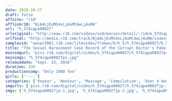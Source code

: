 ```yaml
---
date: 2018-10-27
draft: false
affsite: "r18"
afflinkr18: "NjA4LjEuMS4xLjAuMC4wLjAuMA"
url: "h_574iqpa00027"
urloriginal: "http://www.r18.com/videos/vod/movies/detail/-/id=h_574iqpa00027"
urlfinal: "http://media.r18.com/track/NjA4LjEuMS4xLjAuMC4wLjAuMA/videos/vod/movies/detail/-/id=h_574iqpa00027"
samplevid: "awspv3001.r18.com/litevideo/freepv/h/h_5/h_574iqpa00027/h_574iqpa00027_dmb_w.mp4"
title: "The Sexual Harassment Case Record of the Corrupt Doctor's Fake Breast Cancer Exams"
mainimgurl: "pics.r18.com/digital/video/h_574iqpa00027/h_574iqpa00027ps.jpg"
mainimgs: "h_574iqpa00027ps.jpg"
releasedate: "Sept. 23, 2016"
duration: 239
productioncomp: "Only 1980 Yen"
girls: ['----']
categories: ['Voyeur', 'Amateur', 'Massage', 'Compilation', 'Over 4 Hours']
imgurls: ['pics.r18.com/digital/video/h_574iqpa00027/h_574iqpa00027jp-1.jpg', 'pics.r18.com/digital/video/h_574iqpa00027/h_574iqpa00027jp-2.jpg', 'pics.r18.com/digital/video/h_574iqpa00027/h_574iqpa00027jp-3.jpg', 'pics.r18.com/digital/video/h_574iqpa00027/h_574iqpa00027jp-4.jpg', 'pics.r18.com/digital/video/h_574iqpa00027/h_574iqpa00027jp-5.jpg', 'pics.r18.com/digital/video/h_574iqpa00027/h_574iqpa00027jp-6.jpg', 'pics.r18.com/digital/video/h_574iqpa00027/h_574iqpa00027jp-7.jpg', 'pics.r18.com/digital/video/h_574iqpa00027/h_574iqpa00027jp-8.jpg', 'pics.r18.com/digital/video/h_574iqpa00027/h_574iqpa00027jp-9.jpg', 'pics.r18.com/digital/video/h_574iqpa00027/h_574iqpa00027jp-10.jpg', 'pics.r18.com/digital/video/h_574iqpa00027/h_574iqpa00027jp-11.jpg', 'pics.r18.com/digital/video/h_574iqpa00027/h_574iqpa00027jp-12.jpg', 'pics.r18.com/digital/video/h_574iqpa00027/h_574iqpa00027jp-13.jpg', 'pics.r18.com/digital/video/h_574iqpa00027/h_574iqpa00027jp-14.jpg', 'pics.r18.com/digital/video/h_574iqpa00027/h_574iqpa00027jp-15.jpg', 'pics.r18.com/digital/video/h_574iqpa00027/h_574iqpa00027jp-16.jpg', 'pics.r18.com/digital/video/h_574iqpa00027/h_574iqpa00027jp-17.jpg', 'pics.r18.com/digital/video/h_574iqpa00027/h_574iqpa00027jp-18.jpg', 'pics.r18.com/digital/video/h_574iqpa00027/h_574iqpa00027jp-19.jpg', 'pics.r18.com/digital/video/h_574iqpa00027/h_574iqpa00027jp-20.jpg']
imgs: ['h_574iqpa00027jp-1.jpg', 'h_574iqpa00027jp-2.jpg', 'h_574iqpa00027jp-3.jpg', 'h_574iqpa00027jp-4.jpg', 'h_574iqpa00027jp-5.jpg', 'h_574iqpa00027jp-6.jpg', 'h_574iqpa00027jp-7.jpg', 'h_574iqpa00027jp-8.jpg', 'h_574iqpa00027jp-9.jpg', 'h_574iqpa00027jp-10.jpg', 'h_574iqpa00027jp-11.jpg', 'h_574iqpa00027jp-12.jpg', 'h_574iqpa00027jp-13.jpg', 'h_574iqpa00027jp-14.jpg', 'h_574iqpa00027jp-15.jpg', 'h_574iqpa00027jp-16.jpg', 'h_574iqpa00027jp-17.jpg', 'h_574iqpa00027jp-18.jpg', 'h_574iqpa00027jp-19.jpg', 'h_574iqpa00027jp-20.jpg']
---
```

